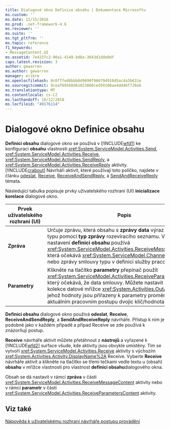 ```yaml
---
title: Dialogové okno Definice obsahu | Dokumentace Microsoftu
ms.custom: ''
ms.date: 11/15/2016
ms.prod: .net-framework-4.6
ms.reviewer: ''
ms.suite: ''
ms.tgt_pltfrm: ''
ms.topic: reference
f1_keywords:
- MessageContent.UI
ms.assetid: 7e4237c3-90a1-4149-bd8a-3643d1dde0df
caps.latest.revision: 3
author: gewarren
ms.author: gewarren
manager: erikre
ms.openlocfilehash: 0c0fffed6bbb8d9690f96679d910d5ac4a3b631e
ms.sourcegitcommit: 9ceaf69568d61023868ced59108ae4dd46f720ab
ms.translationtype: MT
ms.contentlocale: cs-CZ
ms.lasthandoff: 10/12/2018
ms.locfileid: "49176114"
---
```

# <a name="content-definition-dialog-box"></a>Dialogové okno Definice obsahu
**Definici obsahu** dialogové okno se používá v [!INCLUDE[wfd1](../includes/wfd1-md.md)] ke konfiguraci **obsahu** vlastnosti <xref:System.ServiceModel.Activities.Send>, <xref:System.ServiceModel.Activities.Receive>, <xref:System.ServiceModel.Activities.SendReply>, a <xref:System.ServiceModel.Activities.ReceiveReply> aktivity. [!INCLUDE[crabout](../includes/crabout-md.md)] Návrháři aktivit, které používají toto políčko, najdete v článku [odeslat](../workflow-designer/send-activity-designer.md), [Receive](../workflow-designer/receive-activity-designer.md), [ReceiveAndSendReply](../workflow-designer/receiveandsendreply-template-designer.md), a [SendAndReceiveReply](../workflow-designer/sendandreceivereply-template-designer.md) témata.  
  
 Následující tabulka popisuje prvky uživatelského rozhraní (UI) **inicializace korelace** dialogové okno.  
  
|Prvek uživatelského rozhraní (UI)|Popis|  
|----------------|-----------------|  
|**Zpráva**|Určuje zprávu, která obsahu s **zprávy data** výraz textové pole a typu pomocí **typ zprávy** rozevíracího seznamu. Ve výchozím nastavení **definici obsahu** používá <xref:System.ServiceModel.Activities.ReceiveMessageContent>, která očekává <xref:System.ServiceModel.Channels.Message> nebo zprávy smlouvy typu v definici služby pracovního postupu.|  
|**Parametry**|Klikněte na tlačítko **parametry** přepínač použít <xref:System.ServiceModel.Activities.ReceiveParametersContent>, který očekává, že data smlouvy. Můžete nastavit obecné kolekce datové mřížce <xref:System.Activities.OutArgument> jehož hodnoty jsou přiřazeny k parametry proměnné jsou v aktuálním pracovním postupu dvojic klíč/hodnota.|  
  
 **Definici obsahu** dialogové okno používá **odeslat**, **Receive**, **ReceiveAndSendReply**, a  **SendAndReceiveReply** návrháře. Přístup k nim je podobné jako v každém případě a případ Receive se zde používá k znázorňují postup.  
  
 **Receive** návrháře aktivit můžete přetáhnout z **nástrojů** a vyřazené k [!INCLUDE[wfd2](../includes/wfd2-md.md)] surface všude, kde aktivity jsou obvykle umístěny. Tím se vytvoří <xref:System.ServiceModel.Activities.Receive> aktivity s výchozím <xref:System.Activities.Activity.DisplayName%2A> Receive. Vyberte **Receive** návrháře aktivit a klikněte na tlačítko se třemi tečkami vedle textu u (obsah) **obsahu** v mřížce vlastností pro vlastnost **definici obsahu**dialogového okna.  
  
 Obsah se dá nastavit v rámci **zpráva** v části <xref:System.ServiceModel.Activities.ReceiveMessageContent> aktivity nebo v rámci **parametr** v části <xref:System.ServiceModel.Activities.ReceiveParametersContent> aktivity.  
  
## <a name="see-also"></a>Viz také  
 [Nápověda k uživatelskému rozhraní návrháře postupu provádění](../workflow-designer/workflow-designer-ui-help.md)